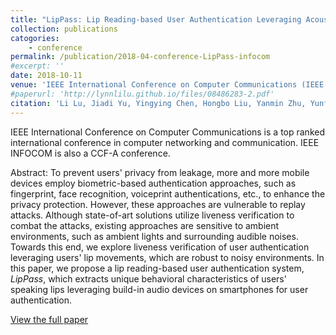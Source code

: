 ```yaml
---
title: "LipPass: Lip Reading-based User Authentication Leveraging Acoustic Signals on Smartphones"
collection: publications
catogories: 
    - conference
permalink: /publication/2018-04-conference-LipPass-infocom
#excerpt: ''
date: 2018-10-11
venue: 'IEEE International Conference on Computer Communications (IEEE INFOCOM 2018)'
#paperurl: 'http://lynnlilu.github.io/files/08486283-2.pdf'
citation: 'Li Lu, Jiadi Yu, Yingying Chen, Hongbo Liu, Yanmin Zhu, Yunfei Liu, Minglu Li. (2018). &quot;LipPass: Lip Reading-based User Authentication Leveraging Acoustic Signals on Smartphones.&quot; <i>IEEE INFOCOM 2018</i>. Honolulu, HI, USA. pp. 1466-1474. doi: 10.1109/INFOCOM.2018.8486283.'
---
```


IEEE International Conference on Computer Communications is a top ranked international conference in computer networking and communication. IEEE INFOCOM is also a CCF-A conference.

Abstract: To prevent users' privacy from leakage, more and more mobile devices employ biometric-based authentication approaches, such as fingerprint, face recognition, voiceprint authentications, etc., to enhance the privacy protection. However, these approaches are vulnerable to replay attacks. Although state-of-art solutions utilize liveness verification to combat the attacks, existing approaches are sensitive to ambient environments, such as ambient lights and surrounding audible noises. Towards this end, we explore liveness verification of user authentication leveraging users' lip movements, which are robust to noisy environments. In this paper, we propose a lip reading-based user authentication system, $LipPass$, which extracts unique behavioral characteristics of users' speaking lips leveraging build-in audio devices on smartphones for user authentication.

[View the full paper](http://lynnlilu.github.io/files/08486283-2.pdf)

